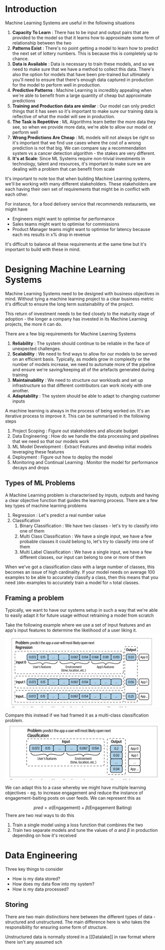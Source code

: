 # Introduction

Machine Learning Systems are useful in the following situations

1. **Capacity To Learn** : There has to be input and output pairs that are provided to the model so that it learns how to approximate some form of relationship between the two
2. **Patterns Exist** : There's no point getting a model to learn how to predict the next set of lottery numbers. This is because this is completely up to chance.
3. **Data is Available** : Data is necessary to train these models, and so we need to make sure that we have a method to collect this data. There's also the option for models that have been pre-trained but ultimately you'll need to ensure that there's enough data captured in production for the model to perform well in production.
4. **Predictive Patterns** : Machine Learning is incredibly appealing when we're able to benefit from a large quantity of cheap but approximate predictions
5. **Training and Production data are similar** : Our model can only predict things that it has seen so it's important to make sure our training data is reflective of what the model will see in production.
6. **The Task is Repetitive** : ML Algorithms learn better the more data they see, so when we provide more data, we're able to allow our model ot perform well
7. **Wrong Predictions Are Cheap** : ML models will not always be right so it's important that we find use cases where the cost of a wrong prediction is not that big. We can compare say a recommendation system vs a cancer detection algorithm - the stakes are very different.
8. **It's at Scale**: Since ML Systems require non-trivial investments in technology, talent and resources, it's important to make sure we are dealing with a problem that can benefit from scale

It's important to note too that when building Machine Learning systems, we'll be working with many different stakeholders. These stakeholders are each having their own set of requirements that might be in conflict with each other.

For instance, for a food delivery service that recommends restaurants, we might have

- Engineers might want to optimise for performance
- Sales teams might want to optimise for commissions
- Product Manager teams might want to optimise for latency because each ms results in x% drop in revenue

It's difficult to balance all these requirements at the same time but it's important to build with these in mind.

# Designing Machine Learning Systems

Machine Learning Systems need to be designed with business objectives in mind. Without tying a machine learning project to a clear business metric it's difficult to ensure the long term sustainability of the project.

This return of investment needs to be tied closely to the maturity stage of adoption - the longer a company has invested in its Machine Learning projects, the more it can do.

There are a few big requirements for Machine Learning Systems

1. **Reliability** : The system should continue to be reliable in the face of unexpected challenges.
2. **Scalability** : We need to find ways to allow for our models to be served on an efficient basis. Typically, as models grow in complexity or the number of models increase, we need to automate more of the pipeline and ensure we're saving/keeping all of the artefacts generated during training
3. **Maintainability** : We need to structure our workloads and set up infrastructure so that different contributors can work nicely with one another. 
4. **Adaptability** : The system should be able to adapt to changing customer inputs 

A machine learning is always in the process of being worked on. It's an iterative process to improve it. This can be summarised in the following steps

1. Project Scoping : Figure out stakeholders and allocate budget
2. Data Engineering : How do we handle the data processing and pipelines that we need so that our models work
3. ML Model Development : Extract Features and develop initial models leveraging these features
4. Deployment : Figure out how to deploy the model
5. Monitoring and Continual Learning : Monitor the model for performance decays and drops

## Types of ML Problems

A Machine Learning problem is characterised by inputs, outputs and having a clear objective function that guides the learning process. There are a few key types of machine learning problems

1. Regression : Let's predict a real number value
2. Classification
	1. Binary Classification : We have two classes - let's try to classify into one of them
	2. Multi Class Classification : We have a single input, we have a few probable classes it could belong to, let's try to classify into one of them
	3. Multi Label Classification : We have a single input, we have a few different classes, our input can belong to one or more of them

When we've got a classification class with a large number of classes, this becomes an issue of high cardinality. 
If your model needs on average 100 examples to be able to accurately classify a class, then this means that you need `100n` examples to accurately train a model for `n` total classes.

## Framing a problem

Typically, we want to have our systems setup in such a way that we're able to easily adapt it for future usage without retraining a model from scratch

Take the following example where we use a set of input features and an app's input features to determine the likelihood of a user liking it.
![](assets/CleanShot%202024-08-11%20at%2008.26.17@2x.png)

Compare this instead if we had framed it as a multi-class classification problem.
![](assets/CleanShot%202024-08-11%20at%2008.27.12@2x.png)

We can adapt this to a case whereby we might have multiple learning objectives - eg. to increase engagement and reduce the instance of engagement-baiting posts on user feeds. We can represent this as 

$$
pred = \alpha (\text{Engagement}) + \beta(\text{Engagement Baiting})
$$
There are two real ways to do this

1. Train a single model using a loss function that combines the two
2. Train two separate models and tune the values of $\alpha$ and $\beta$ in production depending on how it's received

# Data Engineering

Three key things to consider

- How is my data stored?
- How does my data flow into my system?
- How is my data processed?

## Storing 

There are two main distinctions here between the different types of data - structured and unstructured. The main difference here is who takes the responsibility for ensuring some form of structure.

Unstructured data is normally stored in a [[Datalake]] in raw format where there isn't any assumed sch
